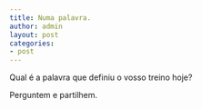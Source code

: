 ```yaml
---
title: Numa palavra.
author: admin
layout: post
categories:
- post
---
```

Qual é a palavra que definiu o vosso treino hoje?

Perguntem e partilhem.
